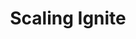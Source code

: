 ---
title: Scaling Ignite
menu:
  docs_{{ .version }}:
    identifier: ig-scaling
    name: Scaling
    parent: ig-guides
    weight: 60
menu_name: docs_{{ .version }}
---